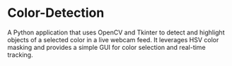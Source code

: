 # Color-Detection
A Python application that uses OpenCV and Tkinter to detect and highlight objects of a selected color in a live webcam feed. It leverages HSV color masking and provides a simple GUI for color selection and real-time tracking.
